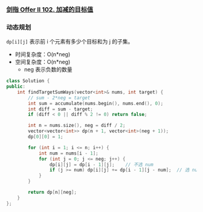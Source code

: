 ### [剑指 Offer II 102. 加减的目标值](https://leetcode.cn/problems/YaVDxD/)

### 动态规划

`dp[i][j]` 表示前 i 个元素有多少个目标和为 j 的子集。

- 时间复杂度：O(n\*neg)
- 空间复杂度：O(n\*neg)
  - neg 表示负数的数量

```c++
class Solution {
public:
    int findTargetSumWays(vector<int>& nums, int target) {
        // sum - 2*neg = target
        int sum = accumulate(nums.begin(), nums.end(), 0);
        int diff = sum - target;
        if (diff < 0 || diff % 2 != 0) return false;

        int n = nums.size(), neg = diff / 2;
        vector<vector<int>> dp(n + 1, vector<int>(neg + 1));
        dp[0][0] = 1;

        for (int i = 1; i <= n; i++) {
            int num = nums[i - 1];
            for (int j = 0; j <= neg; j++) {
                dp[i][j] = dp[i - 1][j];    // 不选 num
                if (j >= num) dp[i][j] += dp[i - 1][j - num];  // 选 num
            }
        }

        return dp[n][neg];
    }
};
```
